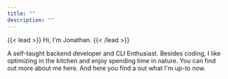 ```yaml
---
title: ""
description: ""
---
```


{{< lead >}}
Hi, I'm Jonathan.
{{< /lead >}}

A self-taught backend developer and CLI Enthusiast. Besides coding, I like
optimizing in the kitchen and enjoy spending time in nature. You can find out
more about me here. And here you find a out what I'm up-to now.

